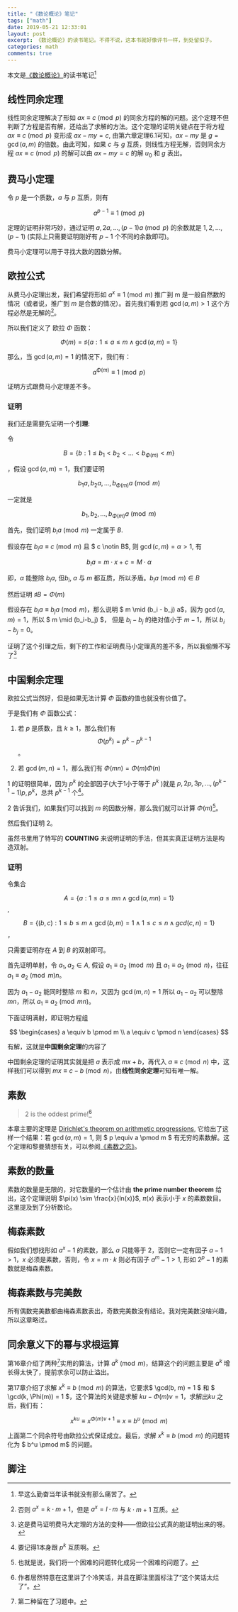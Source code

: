 ```yaml
---
title: "《数论概论》笔记"
tags: ["math"]
date: 2019-05-21 12:33:01
layout: post
excerpt: 《数论概论》的读书笔记。不得不说，这本书就好像评书一样，到处留扣子。
categories: math
comments: true
---
```


本文是[《数论概论》](https://book.douban.com/subject/1884445/)的读书笔记[^1]

## 线性同余定理 ##

线性同余定理解决了形如 $ax \equiv c \pmod p$ 的同余方程的解的问题。这个定理不但判断了方程是否有解，还给出了求解的方法。这个定理的证明关键点在于将方程 $ax \equiv c \pmod p$ 变形成 $ax - my = c$, 由第六章定理6.1可知，$ax-my$ 是 $g = \gcd(a, m)$ 的倍数。由此可知，如果 $c$ 与 $g$ 互质，则线性方程无解，否则同余方程 $ax \equiv c \pmod p$ 的解可以由 $ax - my = c$ 的解 $u_0$ 和 $g$ 表出。

## 费马小定理 ##

令 $p$ 是一个质数，$a$ 与 $p$ 互质，则有

$$ a^{p-1} \equiv 1 \pmod p $$

定理的证明非常巧妙，通过证明 $a,2a,...,(p-1)a \pmod p$ 的余数就是 $1,2,...,(p-1)$ (实际上只需要证明刚好有 $p-1$ 个不同的余数即可)。

费马小定理可以用于寻找大数的因数分解。

## 欧拉公式 ##

从费马小定理出发，我们希望将形如 $a^x \equiv 1 \pmod m$ 推广到 m 是一般自然数的情况（或者说，推广到 $m$ 是合数的情况）。首先我们看到若 $\gcd(a, m) > 1$ 这个方程必然是无解的[^2]。

所以我们定义了 欧拉 $\Phi$ 函数：

$$\Phi(m)=\sharp\{a: 1 \leq a \leq m \wedge \gcd(a, m) = 1\}$$

那么，当 $\gcd(a, m)=1$ 的情况下，我们有：

$$a^{\Phi(m)} \equiv 1 \pmod p$$

证明方式跟费马小定理差不多。

### 证明 ###

我们还是需要先证明一个**引理**:

令  

$$ B = \{ b: 1\leq b_1 < b_2 < ... < b_{\Phi(m)} < m \}$$

，假设 $\gcd(a, m)=1$，我们要证明

$$b_1a,b_2a,...,b_{\Phi(m)}a \pmod m$$

一定就是

$$b_1,b_2,...,b_{\Phi(m)}a \pmod m$$

首先，我们证明 $b_ia \pmod m$ 一定属于 $B$.

假设存在 $b_ia \equiv c \pmod m$ 且 $ c \notin B$, 则 $\gcd(c, m) = \alpha > 1$, 有

$$ b_ia = m \cdot x + c = M \cdot \alpha $$

即，$\alpha$ 能整除 $b_ia$, 但$b_i$, $a$ 与 $m$ 都互质，所以矛盾。$b_ia \pmod m \in B$

然后证明 $\sharp B=\Phi(m)$

假设存在 $b_ia \equiv b_ja \pmod m$，那么说明 $ m \mid (b_i - b_j) a$，因为 $\gcd(a, m)=1$，所以 $ m \mid (b_i-b_j) $， 但是 $b_i-b_j$ 的绝对值小于 $m-1$，所以 $b_i-b_j=0$。

证明了这个引理之后，剩下的工作和证明费马小定理真的差不多，所以我偷懒不写了[^5]


## 中国剩余定理 ##

欧拉公式当然好，但是如果无法计算 $\Phi$ 函数的值也就没有价值了。

于是我们有 $\Phi$ 函数公式：

1. 若 $p$ 是质数，且 $k \geq 1$，那么我们有 $$\Phi(p^k)=p^k-p^{k-1}$$ 。

2. 若 $\gcd(m, n)=1$，那么我们有 $\Phi(mn)=\Phi(m)\Phi(n)$

1 的证明很简单，因为 $p^k$ 的全部因子(大于1小于等于 $p^k$ )就是 $p,2p,3p,...,(p^{k-1}-1)p,p^k$，总共 $p^{k-1}$ 个[^7]。

2 告诉我们，如果我们可以找到 $m$ 的因数分解，那么我们就可以计算 $\Phi(m)$[^3]。

然后我们证明 2。

虽然书里用了特写的 **COUNTING** 来说明证明的手法，但其实真正证明方法是构造双射。

### 证明 ###

令集合 

$$A = \{a: 1 \leq a \leq mn \wedge \gcd(a, mn)=1\}$$, 

$$B = \{(b, c): 1 \leq b \leq m \wedge \gcd(b, m) = 1 \wedge  1 \leq c \leq n \wedge gcd(c, n) = 1\}$$，
	
只需要证明存在 $A$  到 $B$ 的双射即可。

首先证明单射，令 $a_1, a_2 \in A$, 假设 $a_1 \equiv a_2 \pmod m$ 且 $a_1 \equiv a_2 \pmod n$，往征 $a_1 \equiv a_2 \pmod mn$。 

因为 $a_1 - a_2$ 能同时整除 $m$ 和 $n$，又因为 $\gcd(m,n)=1$ 所以 $a_1 - a_2$ 可以整除 $mn$，所以 $a_1 \equiv a_2 \pmod {mn}$。

下面证明满射，即证明方程组

$$
\begin{cases}
a \equiv b \pmod m \\
a \equiv c \pmod n
\end{cases}
$$

有解，这就是**中国剩余定理**的内容了

中国剩余定理的证明其实就是把 $a$ 表示成 $mx+b$，再代入 $a \equiv c \pmod n$ 中，这样我们可以得到 $mx \equiv c-b \pmod n$，由**线性同余定理**可知有唯一解。

## 素数 ##

> 2 is the oddest prime![^4]

本章主要的定理是 [Dirichlet's theorem on arithmetic progressions](https://en.wikipedia.org/wiki/Dirichlet%27s_theorem_on_arithmetic_progressions), 它给出了这样一个结果：若 $\gcd(a, m) = 1$, 则 $ p \equiv a \pmod m $ 有无穷的素数解。这个定理和黎曼猜想有关，可以参阅[《素数之恋》](https://book.douban.com/subject/3541506/)。

## 素数的数量 ##

素数的数量是无限的，对它数量的一个估计由 **the prime number theorem** 给出，这个定理说明 $\pi(x) \sim \frac{x}{ln(x)}$, $\pi(x)$ 表示小于 $x$ 的素数数目。这里提及到了分析数论。 

## 梅森素数 ##

假如我们想找形如 $a^x-1$ 的素数，那么 $a$ 只能等于 2，否则它一定有因子 $a-1>1$，$x$ 必须是素数，否则，令 $x = m \cdot k$ 则必有因子 $a^m-1>1$, 形如 $2^p-1$ 的素数就是梅森素数。

## 梅森素数与完美数 ##

所有偶数完美数都由梅森素数表出，奇数完美数没有结论。我对完美数没啥兴趣，所以这章略过。

## 同余意义下的幂与求根运算 ##

第16章介绍了两种[^6]实用的算法，计算 $a^k \pmod m$，结算这个的问题主要是 $a^k$ 增长得太快了，提前求余可以防止溢出。

第17章介绍了求解 $x^k \equiv b \pmod m$ 的算法，它要求$ \gcd(b, m) = 1 $ 和 $ \gcd(k, \Phi(m)) = 1 $，这个算法的关键是求解 $ku-\Phi(m)v=1$，求解出$ku$ 之后，我们有：

$$ x^{ku} \equiv x^{\Phi(m)v+1} \equiv x \equiv b^u \pmod m $$

上面第二个同余符号由欧拉公式保证成立。最后，求解 $x^k \equiv b \pmod m$ 的问题转化为 $ b^u \pmod m$ 的问题。



## 脚注 ##

[^1]: 早这么勤奋当年读书就没有那么痛苦了。

[^2]: 否则 $a^x = k \cdot m + 1$，但是 $a^x = l \cdot m$ 与 $k \cdot m + 1$ 互质。

[^3]: 也就是说，我们将一个困难的问题转化成另一个困难的问题了。

[^4]: 作者居然特意在这里讲了个冷笑话，并且在脚注里面标注了“这个笑话太烂了”。

[^5]: 这是费马证明费马大定理的方法的变种——但欧拉公式真的能证明出来的呀。

[^6]: 第二种留在了习题中。

[^7]: 要记得1本身跟 $p^k$ 互质啊。
